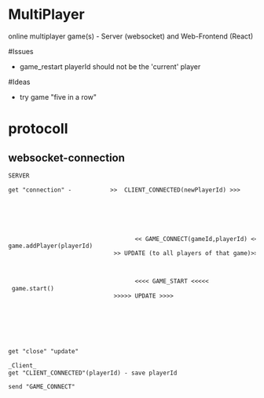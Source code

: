 # MultiPlayer

online multiplayer game(s) - Server (websocket) and Web-Frontend (React)

#Issues

- game_restart playerId should not be the 'current' player

#Ideas

- try game "five in a row"

# protocoll

## websocket-connection

```txt
SERVER                                                                          CLIENT

get "connection" -           >>  CLIENT_CONNECTED(newPlayerId) >>>
                                                                            save playerId





                                    << GAME_CONNECT(gameId,playerId) <<
game.addPlayer(playerId)
                              >> UPDATE (to all players of that game)>>>



                                    <<<< GAME_START <<<<<
 game.start()
                              >>>>> UPDATE >>>>







get "close" "update"

_Client_
get "CLIENT_CONNECTED"(playerId) - save playerId

send "GAME_CONNECT"
```

